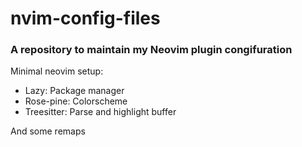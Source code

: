 # nvim-config-files
### A repository to maintain my Neovim plugin congifuration

Minimal neovim setup:
- Lazy: Package manager
- Rose-pine: Colorscheme
- Treesitter: Parse and highlight buffer

And some remaps

